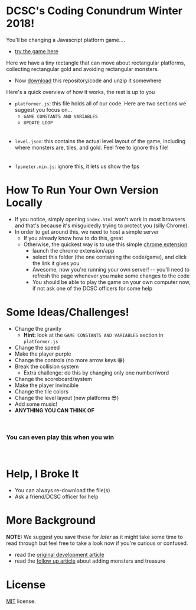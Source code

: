 DCSC's Coding Conundrum Winter 2018!
==========================

You'll be changing a Javascript platform game....

* [try the game here](http://codeincomplete.com/projects/tiny-platformer/index.html)

Here we have a tiny rectangle that can move about rectangular platforms,
collecting rectangular gold and avoiding rectangular monsters.
* Now [download](https://github.com/DavisCSClub/coding-conundrum-game/archive/master.zip) this repository/code and unzip it somewhere


Here's a quick overview of how it works, the rest is up to you
* `platformer.js`: this file holds all of our code. Here are two sections we suggest you focus on...
  * `GAME CONSTANTS AND VARIABLES`
  * `UPDATE LOOP`
<br /><br /><br />
* `level.json`: this contains the actual level layout of the game, including where monsters are, tiles, and gold. Feel free to ignore this file!
<br /><br /><br />
* `fpsmeter.min.js`: ignore this, it lets us show the fps


How To Run Your Own Version Locally
===========
* If you notice, simply opening `index.html` won't work in most browsers and that's because it's misguidedly trying to protect you (silly Chrome).
* In order to get around this, we need to host a simple server
    * If you already know how to do this, great
    * Otherwise, the quickest way is to use this simple [chrome extension](https://chrome.google.com/webstore/detail/web-server-for-chrome/ofhbbkphhbklhfoeikjpcbhemlocgigb?hl=en)
      * launch the chrome extension/app
      * select this folder (the one containing the code/game), and click the link it gives you
      * Awesome, now you're running your own server! -- you'll need to refresh the page whenever you make some changes to the code
      * You should be able to play the game on your own computer now, if not ask one of the DCSC officers for some help


Some Ideas/Challenges!
===========
* Change the gravity
  * **Hint:** look at the `GAME CONSTANTS AND VARIABLES` section in `platformer.js`
* Change the speed
* Make the player purple
* Change the controls (no more arrow keys :grin:)
* Break the collision system
  * Extra challenge: do this by changing only one number/word
* Change the scoreboard/system
* Make the player invincible
* Change the tile colors
* Change the level layout (new platforms :sunglasses:)
* Add some music!
* **ANYTHING YOU CAN THINK OF**

<br />

### You can even play [this](https://www.youtube.com/watch?v=dQw4w9WgXcQ) when you win

<br />

Help, I Broke It
===========
* You can always re-download the file(s)
* Ask a friend/DCSC officer for help


More Background
===========
**NOTE:** We suggest you save these for *later* as it might take some time to read through but feel free to take a look now if you're curious or confused.
* read the [original development article](http://codeincomplete.com/posts/2013/5/27/tiny_platformer/)
* read the [follow up article](http://codeincomplete.com/posts/2013/6/2/tiny_platformer_revisited/) about adding monsters and treasure


License
=======
[MIT](http://en.wikipedia.org/wiki/MIT_License) license.
